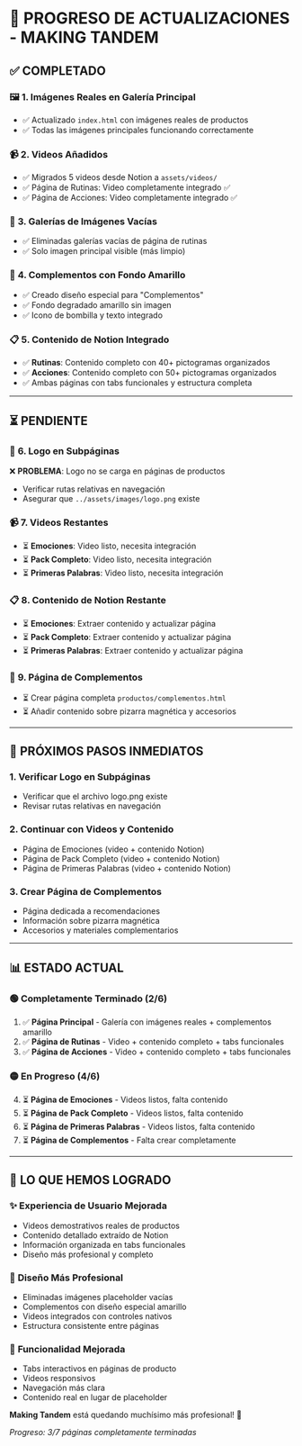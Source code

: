 # 🚀 PROGRESO DE ACTUALIZACIONES - MAKING TANDEM

## ✅ **COMPLETADO**

### 🖼️ **1. Imágenes Reales en Galería Principal**
- ✅ Actualizado `index.html` con imágenes reales de productos
- ✅ Todas las imágenes principales funcionando correctamente

### 📹 **2. Videos Añadidos**
- ✅ Migrados 5 videos desde Notion a `assets/videos/`
- ✅ Página de Rutinas: Video completamente integrado ✅
- ✅ Página de Acciones: Video completamente integrado ✅

### 🎨 **3. Galerías de Imágenes Vacías**
- ✅ Eliminadas galerías vacías de página de rutinas
- ✅ Solo imagen principal visible (más limpio)

### 🎨 **4. Complementos con Fondo Amarillo**
- ✅ Creado diseño especial para "Complementos"
- ✅ Fondo degradado amarillo sin imagen
- ✅ Icono de bombilla y texto integrado

### 📋 **5. Contenido de Notion Integrado**
- ✅ **Rutinas**: Contenido completo con 40+ pictogramas organizados
- ✅ **Acciones**: Contenido completo con 50+ pictogramas organizados
- ✅ Ambas páginas con tabs funcionales y estructura completa

---

## ⏳ **PENDIENTE**

### 🔧 **6. Logo en Subpáginas** 
❌ **PROBLEMA**: Logo no se carga en páginas de productos
- Verificar rutas relativas en navegación
- Asegurar que `../assets/images/logo.png` existe

### 📹 **7. Videos Restantes**
- ⏳ **Emociones**: Video listo, necesita integración
- ⏳ **Pack Completo**: Video listo, necesita integración  
- ⏳ **Primeras Palabras**: Video listo, necesita integración

### 📋 **8. Contenido de Notion Restante**
- ⏳ **Emociones**: Extraer contenido y actualizar página
- ⏳ **Pack Completo**: Extraer contenido y actualizar página
- ⏳ **Primeras Palabras**: Extraer contenido y actualizar página

### 📄 **9. Página de Complementos**
- ⏳ Crear página completa `productos/complementos.html`
- ⏳ Añadir contenido sobre pizarra magnética y accesorios

---

## 🎯 **PRÓXIMOS PASOS INMEDIATOS**

### 1. **Verificar Logo en Subpáginas**
- Verificar que el archivo logo.png existe
- Revisar rutas relativas en navegación

### 2. **Continuar con Videos y Contenido**
- Página de Emociones (video + contenido Notion)
- Página de Pack Completo (video + contenido Notion)
- Página de Primeras Palabras (video + contenido Notion)

### 3. **Crear Página de Complementos**
- Página dedicada a recomendaciones
- Información sobre pizarra magnética
- Accesorios y materiales complementarios

---

## 📊 **ESTADO ACTUAL**

### 🟢 **Completamente Terminado (2/6)**
1. ✅ **Página Principal** - Galería con imágenes reales + complementos amarillo
2. ✅ **Página de Rutinas** - Video + contenido completo + tabs funcionales
3. ✅ **Página de Acciones** - Video + contenido completo + tabs funcionales

### 🟡 **En Progreso (4/6)**
4. ⏳ **Página de Emociones** - Videos listos, falta contenido
5. ⏳ **Página de Pack Completo** - Videos listos, falta contenido
6. ⏳ **Página de Primeras Palabras** - Videos listos, falta contenido
7. ⏳ **Página de Complementos** - Falta crear completamente

---

## 💪 **LO QUE HEMOS LOGRADO**

### ✨ **Experiencia de Usuario Mejorada**
- Videos demostrativos reales de productos
- Contenido detallado extraído de Notion
- Información organizada en tabs funcionales
- Diseño más profesional y completo

### 🎨 **Diseño Más Profesional**
- Eliminadas imágenes placeholder vacías
- Complementos con diseño especial amarillo
- Videos integrados con controles nativos
- Estructura consistente entre páginas

### 📱 **Funcionalidad Mejorada**
- Tabs interactivos en páginas de producto
- Videos responsivos
- Navegación más clara
- Contenido real en lugar de placeholder

**Making Tandem** está quedando muchísimo más profesional! 🌟

*Progreso: 3/7 páginas completamente terminadas*
